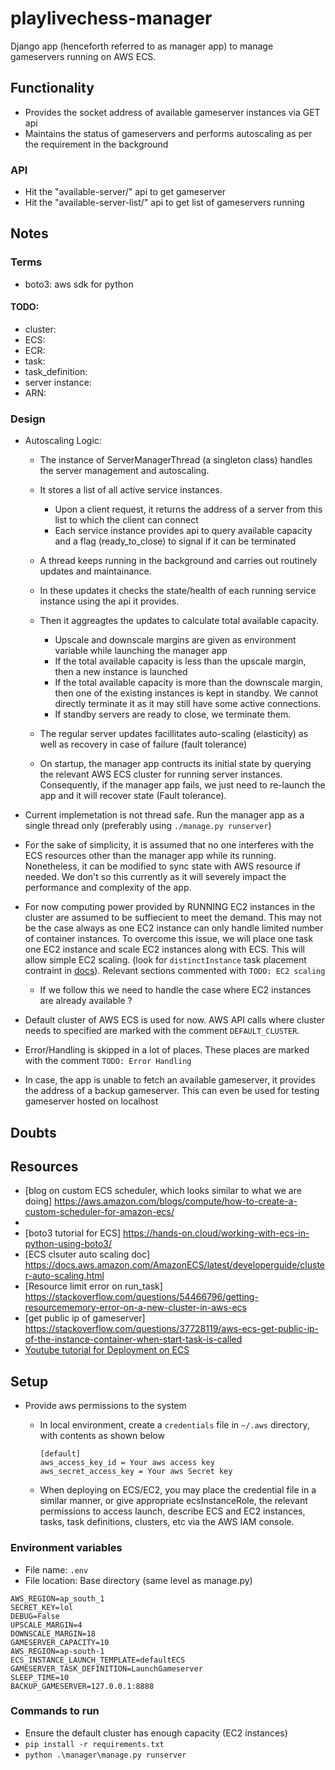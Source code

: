 # playlivechess-manager

Django app (henceforth referred to as manager app) to manage gameservers running on AWS ECS.

## Functionality

* Provides the socket address of available gameserver instances via GET api
* Maintains the status of gameservers and performs autoscaling as per the requirement in the background

### API

* Hit the "available-server/" api to get gameserver
* Hit the "available-server-list/" api to get list of gameservers running
<!--- TODO: add response json format/example -->

## Notes

### Terms

* boto3: aws sdk for python
#### TODO:
* cluster:
* ECS:
* ECR:
* task:
* task_definition:
* server instance:
* ARN:

### Design

* Autoscaling Logic:
    * The instance of ServerManagerThread (a singleton class) handles the server management and autoscaling.
    * It stores a list of all active service instances.
        * Upon a client request, it returns the address of a server from this list to which the client can connect
        * Each service instance provides api to query available capacity and a flag (ready_to_close) to signal if it can be terminated
    * A thread keeps running in the background and carries out routinely updates and maintainance.
    * In these updates it checks the state/health of each running service instance using the api it provides.
    * Then it aggreagtes the updates to calculate total available capacity.
        * Upscale and downscale margins are given as environment variable while launching the manager app
        * If the total available capacity is less than the upscale margin, then a new instance is launched
        * If the total available capacity is more than the downscale margin, then one of the existing instances is kept in standby. We cannot directly terminate it as it may still have some active connections.
        * If standby servers are ready to close, we terminate them.
    
    * The regular server updates facillitates auto-scaling (elasticity) as well as recovery in case of failure (fault tolerance)
    * On startup, the manager app contructs its initial state by querying the relevant AWS ECS cluster for running server instances. Consequently, if the manager app fails, we just need to re-launch the app and it will recover state (Fault tolerance). 

* Current implemetation is not thread safe. Run the manager app as a single thread only (preferably using `./manage.py runserver`)
* For the sake of simplicity, it is assumed that no one interferes with the ECS resources other than the manager app while its running. Nonetheless, it can be modified to sync state with AWS resource if needed. We don't so this currently as it will severely impact the performance and complexity of the app.
* For now computing power provided by RUNNING EC2 instances in the cluster are assumed to be suffiecient to meet the demand. This may not be the case always as one EC2 instance can only handle limited number of container instances. To overcome this issue, we will place one task one EC2 instance and scale EC2 instances along with ECS. This will allow simple EC2 scaling. (look for `distinctInstance` task placement contraint in [docs](https://docs.aws.amazon.com/AmazonECS/latest/developerguide/task-placement-constraints.html)). Relevant sections commented with `TODO: EC2 scaling`
    * If we follow this we need to handle the case where EC2 instances are already available ?
* Default cluster of AWS ECS is used for now. AWS API calls where cluster needs to specified are marked with the comment `DEFAULT_CLUSTER`.
* Error/Handling is skipped in a lot of places. These places are marked with the comment `TODO: Error Handling`
* In case, the app is unable to fetch an available gameserver, it provides the address of a backup gameserver. This can even be used for testing gameserver hosted on localhost

## Doubts

## Resources

* [blog on custom ECS scheduler, which looks similar to what we are doing] https://aws.amazon.com/blogs/compute/how-to-create-a-custom-scheduler-for-amazon-ecs/
* [boto3 api doc]: https://boto3.amazonaws.com/v1/documentation/api/latest/reference/services/ecs.html#ECS.Client.run_task/
* [boto3 tutorial for ECS] https://hands-on.cloud/working-with-ecs-in-python-using-boto3/
* [ECS clsuter auto scaling doc] https://docs.aws.amazon.com/AmazonECS/latest/developerguide/cluster-auto-scaling.html
* [Resource limit error on run_task] https://stackoverflow.com/questions/54466796/getting-resourcememory-error-on-a-new-cluster-in-aws-ecs
* [get public ip of gameserver] https://stackoverflow.com/questions/37728119/aws-ecs-get-public-ip-of-the-instance-container-when-start-task-is-called
* [Youtube tutorial for Deployment on ECS](https://www.youtube.com/watch?v=zs3tyVgiBQQ&t=350s)

## Setup

* Provide aws permissions to the system
    * In local environment, create a `credentials` file in `~/.aws` directory, with contents as shown below
        ```
        [default]
        aws_access_key_id = Your aws access key
        aws_secret_access_key = Your aws Secret key
        ```

    * When deploying on ECS/EC2, you may place the credential file in a similar manner, or give appropriate ecsInstanceRole, the relevant permissions to access launch, describe ECS and EC2 
    instances, tasks, task definitions, clusters, etc via the AWS IAM console.
    <!--- TODO: add details and example json -->

### Environment variables
* File name: `.env`
* File location: Base directory (same level as manage.py)
```
AWS_REGION=ap_south_1
SECRET_KEY=lol
DEBUG=False
UPSCALE_MARGIN=4
DOWNSCALE_MARGIN=18
GAMESERVER_CAPACITY=10
AWS_REGION=ap-south-1
ECS_INSTANCE_LAUNCH_TEMPLATE=defaultECS
GAMESERVER_TASK_DEFINITION=LaunchGameserver
SLEEP_TIME=10
BACKUP_GAMESERVER=127.0.0.1:8888
```
### Commands to run
* Ensure the default cluster has enough capacity (EC2 instances)
* `pip install -r requirements.txt`
* `python .\manager\manage.py runserver`